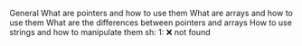 General
What are pointers and how to use them
What are arrays and how to use them
What are the differences between pointers and arrays
How to use strings and how to manipulate them
sh: 1: :x: not found
